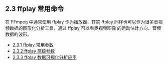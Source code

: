 ## 2.3 ffplay 常用命令

在 FFmpeg 中通常使用 ffplay 作为播放器，其实 ffplay 同样也可以作为很多音视频数据的图形化分析工具，通过 ffplay 可以看奥视频图像
的运动估计方向、音频数据的波形。

- [2.3.1 ffplay 常用参数](./section_3/2.3.1.md)
- [2.3.2 ffplay 高级参数](./section_3/2.3.2.md)
- [2.3.3 ffplay 数据可视化分析应用](./section_3/2.3.3.md)